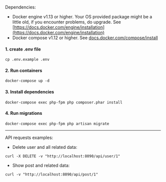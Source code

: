 Dependencies:

  * Docker engine v1.13 or higher. Your OS provided package might be a little old, if you encounter problems, do upgrade. See [https://docs.docker.com/engine/installation](https://docs.docker.com/engine/installation)
  * Docker compose v1.12 or higher. See [docs.docker.com/compose/install](https://docs.docker.com/compose/install/)

#### 1. create .env file 
`cp .env.example .env`

#### 2. Run containers

`docker-compose up -d`

#### 3. Install dependencies

`docker-compose exec php-fpm php composer.phar install`

#### 4. Run migrations

`docker-compose exec php-fpm php artisan migrate`


-------------------------------- 
API requests examples:
- Delete user and all related data:
```
curl -X DELETE -v "http://localhost:8090/api/user/1"
```

- Show post and related data:
```
curl -v "http://localhost:8090/api/post/1"
```

